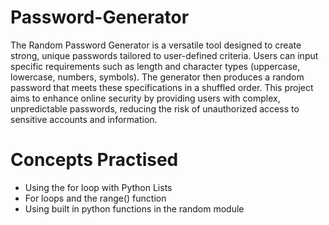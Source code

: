 # Password-Generator
The Random Password Generator is a versatile tool designed to create strong, unique passwords tailored to user-defined criteria.
Users can input specific requirements such as length and character types (uppercase, lowercase, numbers, symbols). The generator then produces a random password that meets these specifications in a shuffled order. This project aims to enhance online security by providing users with complex, unpredictable passwords, reducing the risk of unauthorized access to sensitive accounts and information.

# Concepts Practised
- Using the for loop with Python Lists
- For loops and the range() function
- Using built in python functions in the random module
